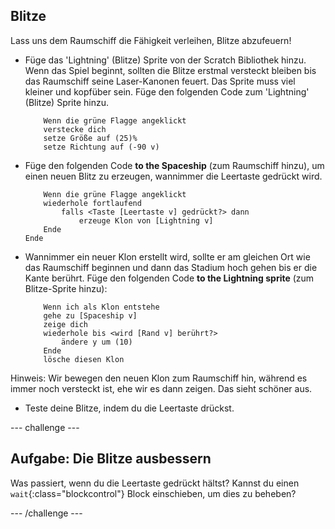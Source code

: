 ## Blitze

Lass uns dem Raumschiff die Fähigkeit verleihen, Blitze abzufeuern!

+ Füge das 'Lightning' (Blitze) Sprite von der Scratch Bibliothek hinzu.  Wenn das Spiel beginnt, sollten die Blitze erstmal versteckt bleiben bis das Raumschiff seine Laser-Kanonen feuert. Das Sprite muss viel kleiner und kopfüber sein. Füge den folgenden Code zum 'Lightning' (Blitze) Sprite hinzu.

	```blocks
		Wenn die grüne Flagge angeklickt
		verstecke dich
		setze Größe auf (25)%
		setze Richtung auf (-90 v)	
	```


+ Füge den folgenden Code **to the Spaceship** (zum Raumschiff hinzu), um einen neuen Blitz zu erzeugen, wannimmer die Leertaste gedrückt wird.


	```blocks
		Wenn die grüne Flagge angeklickt
		wiederhole fortlaufend
   			falls <Taste [Leertaste v] gedrückt?> dann
      			erzeuge Klon von [Lightning v]
   		Ende
	Ende
	```

+ Wannimmer ein neuer Klon erstellt wird, sollte er am gleichen Ort wie das Raumschiff beginnen und dann das Stadium hoch gehen bis er die Kante berührt. Füge den folgenden Code **to the Lightning sprite** (zum Blitze-Sprite hinzu):

	```blocks
		Wenn ich als Klon entstehe
		gehe zu [Spaceship v]
		zeige dich
		wiederhole bis <wird [Rand v] berührt?>
   			ändere y um (10)
		Ende
		lösche diesen Klon
	```

Hinweis: Wir bewegen den neuen Klon zum Raumschiff hin, während es immer noch versteckt ist, ehe wir es dann zeigen. Das sieht schöner aus.

+ Teste deine Blitze, indem du die Leertaste drückst.

--- challenge ---

## Aufgabe: Die Blitze ausbessern 
Was passiert, wenn du die Leertaste gedrückt hältst? Kannst du einen `wait`{:class="blockcontrol"} Block einschieben, um dies zu beheben?

--- /challenge ---

